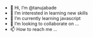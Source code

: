 - 👋 Hi, I’m @tanujabade
- 👀 I’m interested in learning new skills
- 🌱 I’m currently learning javascript
- 💞️ I’m looking to collaborate on ...
- 📫 How to reach me ...

<!---
tanujabade/tanujabade is a ✨ special ✨ repository because its `README.md` (this file) appears on your GitHub profile.
You can click the Preview link to take a look at your changes.
--->
